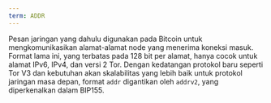 ```yaml
---
term: ADDR
---
```


Pesan jaringan yang dahulu digunakan pada Bitcoin untuk mengkomunikasikan alamat-alamat node yang menerima koneksi masuk. Format lama ini, yang terbatas pada 128 bit per alamat, hanya cocok untuk alamat IPv6, IPv4, dan versi 2 Tor. Dengan kedatangan protokol baru seperti Tor V3 dan kebutuhan akan skalabilitas yang lebih baik untuk protokol jaringan masa depan, format `addr` digantikan oleh `addrv2`, yang diperkenalkan dalam BIP155.